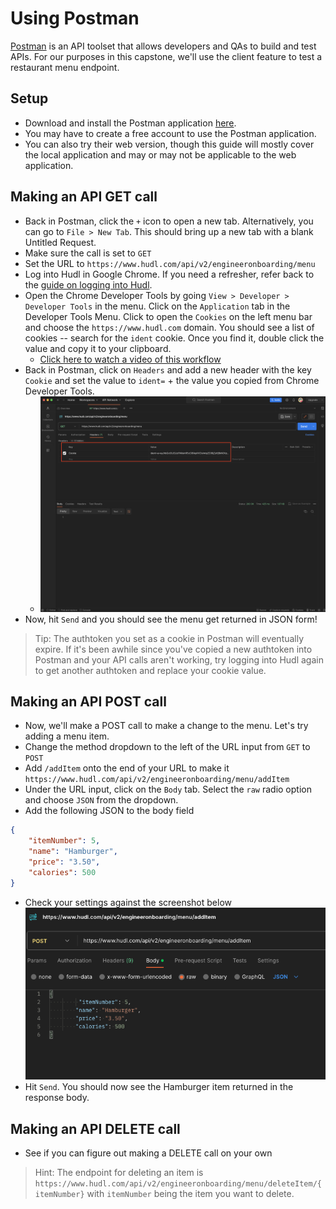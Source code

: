 # Using Postman
[Postman](https://www.postman.com) is an API toolset that allows developers and QAs to build and test APIs. For our purposes in this capstone, we'll use the client feature to test a restaurant menu endpoint.

## Setup
- Download and install the Postman application [here](https://www.postman.com/downloads/).
- You may have to create a free account to use the Postman application.
- You can also try their web version, though this guide will mostly cover the local application and may or may not be applicable to the web application.

## Making an API GET call
- Back in Postman, click the `+` icon to open a new tab. Alternatively, you can go to `File > New Tab`. This should bring up a new tab with a blank Untitled Request.
- Make sure the call is set to `GET`
- Set the URL to `https://www.hudl.com/api/v2/engineeronboarding/menu`
- Log into Hudl in Google Chrome. If you need a refresher, refer back to the [guide on logging into Hudl](/guides/logging-into-hudl.md). 
- Open the Chrome Developer Tools by going `View > Developer > Developer Tools` in the menu. Click on the `Application` tab in the Developer Tools Menu. Click to open the `Cookies` on the left menu bar and choose the `https://www.hudl.com` domain. You should see a list of cookies -- search for the `ident` cookie. Once you find it, double click the value and copy it to your clipboard.
    - [Click here to watch a video of this workflow](https://drive.google.com/file/d/1uDobluiSRj1QMTz3pwQHEOlGObaSqfP9/view?usp=sharing)
- Back in Postman, click on `Headers` and add a new header with the key `Cookie` and set the value to `ident=` + the value you copied from Chrome Developer Tools.
    - ![Example Postman setup](../assets/postman-headers.png)
- Now, hit `Send` and you should see the menu get returned in JSON form!

> Tip: The authtoken you set as a cookie in Postman will eventually expire. If it's been awhile since you've copied a new authtoken into Postman and your API calls aren't working, try logging into Hudl again to get another authtoken and replace your cookie value.

## Making an API POST call
- Now, we'll make a POST call to make a change to the menu. Let's try adding a menu item.
- Change the method dropdown to the left of the URL input from `GET` to `POST`
- Add `/addItem` onto the end of your URL to make it `https://www.hudl.com/api/v2/engineeronboarding/menu/addItem`
- Under the URL input, click on the `Body` tab. Select the `raw` radio option and choose `JSON` from the dropdown.
- Add the following JSON to the body field
```json
{
    "itemNumber": 5,
    "name": "Hamburger",
    "price": "3.50",
    "calories": 500
}
```
- Check your settings against the screenshot below
    ![Example Postman POST body](../assets/postman-body.png)
- Hit `Send`. You should now see the Hamburger item returned in the response body.

## Making an API DELETE call
- See if you can figure out making a DELETE call on your own
> Hint: The endpoint for deleting an item is `https://www.hudl.com/api/v2/engineeronboarding/menu/deleteItem/{itemNumber}` with `itemNumber` being the item you want to delete.